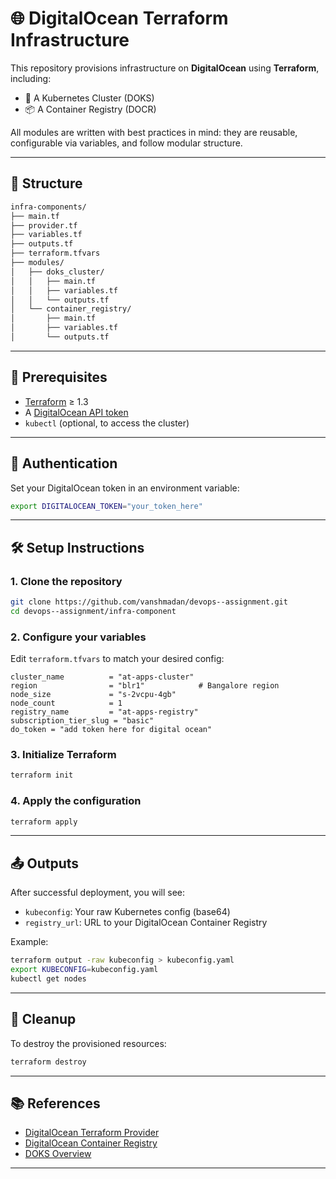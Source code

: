 # 🌐 DigitalOcean Terraform Infrastructure

This repository provisions infrastructure on **DigitalOcean** using **Terraform**, including:

- 🚀 A Kubernetes Cluster (DOKS)
- 📦 A Container Registry (DOCR)

All modules are written with best practices in mind: they are reusable, configurable via variables, and follow modular structure.

---

## 📁 Structure

```bash
infra-components/
├── main.tf
├── provider.tf
├── variables.tf
├── outputs.tf
├── terraform.tfvars
├── modules/
│   ├── doks_cluster/
│   │   ├── main.tf
│   │   ├── variables.tf
│   │   └── outputs.tf
│   └── container_registry/
│       ├── main.tf
│       ├── variables.tf
│       └── outputs.tf
```

---

## 🧪 Prerequisites

- [Terraform](https://www.terraform.io/downloads) ≥ 1.3
- A [DigitalOcean API token](https://cloud.digitalocean.com/account/api/tokens)
- `kubectl` (optional, to access the cluster)

---

## 🔐 Authentication

Set your DigitalOcean token in an environment variable:

```bash
export DIGITALOCEAN_TOKEN="your_token_here"
```

---

## 🛠️ Setup Instructions

### 1. Clone the repository

```bash
git clone https://github.com/vanshmadan/devops--assignment.git
cd devops--assignment/infra-component
```

### 2. Configure your variables

Edit `terraform.tfvars` to match your desired config:

```hcl
cluster_name          = "at-apps-cluster"
region                = "blr1"            # Bangalore region
node_size             = "s-2vcpu-4gb"
node_count            = 1
registry_name         = "at-apps-registry"
subscription_tier_slug = "basic"
do_token = "add token here for digital ocean"
```

### 3. Initialize Terraform

```bash
terraform init
```

### 4. Apply the configuration

```bash
terraform apply
```

---

## 📤 Outputs

After successful deployment, you will see:

- `kubeconfig`: Your raw Kubernetes config (base64)
- `registry_url`: URL to your DigitalOcean Container Registry

Example:

```bash
terraform output -raw kubeconfig > kubeconfig.yaml
export KUBECONFIG=kubeconfig.yaml
kubectl get nodes
```

---


## 🧹 Cleanup

To destroy the provisioned resources:

```bash
terraform destroy
```

---

## 📚 References

- [DigitalOcean Terraform Provider](https://registry.terraform.io/providers/digitalocean/digitalocean/latest/docs)
- [DigitalOcean Container Registry](https://docs.digitalocean.com/products/container-registry/)
- [DOKS Overview](https://docs.digitalocean.com/products/kubernetes/)

---
